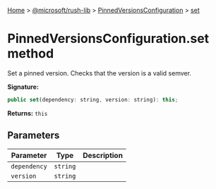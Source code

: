 [Home](./index) &gt; [@microsoft/rush-lib](rush-lib.md) &gt; [PinnedVersionsConfiguration](rush-lib.pinnedversionsconfiguration.md) &gt; [set](rush-lib.pinnedversionsconfiguration.set.md)

# PinnedVersionsConfiguration.set method

Set a pinned version. Checks that the version is a valid semver.

**Signature:**
```javascript
public set(dependency: string, version: string): this;
```
**Returns:** `this`

## Parameters

|  Parameter | Type | Description |
|  --- | --- | --- |
|  `dependency` | `string` |  |
|  `version` | `string` |  |

